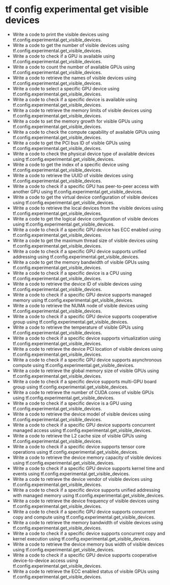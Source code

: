 # tf config experimental get visible devices

- Write a code to print the visible devices using tf.config.experimental.get_visible_devices.
- Write a code to get the number of visible devices using tf.config.experimental.get_visible_devices.
- Write a code to check if a GPU is available using tf.config.experimental.get_visible_devices.
- Write a code to count the number of available GPUs using tf.config.experimental.get_visible_devices.
- Write a code to retrieve the names of visible devices using tf.config.experimental.get_visible_devices.
- Write a code to select a specific GPU device using tf.config.experimental.get_visible_devices.
- Write a code to check if a specific device is available using tf.config.experimental.get_visible_devices.
- Write a code to retrieve the memory limits of visible devices using tf.config.experimental.get_visible_devices.
- Write a code to set the memory growth for visible GPUs using tf.config.experimental.get_visible_devices.
- Write a code to check the compute capability of available GPUs using tf.config.experimental.get_visible_devices.
- Write a code to get the PCI bus ID of visible GPUs using tf.config.experimental.get_visible_devices.
- Write a code to check the physical device type of available devices using tf.config.experimental.get_visible_devices.
- Write a code to get the index of a specific device using tf.config.experimental.get_visible_devices.
- Write a code to retrieve the UUID of visible devices using tf.config.experimental.get_visible_devices.
- Write a code to check if a specific GPU has peer-to-peer access with another GPU using tf.config.experimental.get_visible_devices.
- Write a code to get the virtual device configuration of visible devices using tf.config.experimental.get_visible_devices.
- Write a code to retrieve the local devices from the visible devices using tf.config.experimental.get_visible_devices.
- Write a code to get the logical device configuration of visible devices using tf.config.experimental.get_visible_devices.
- Write a code to check if a specific GPU device has ECC enabled using tf.config.experimental.get_visible_devices.
- Write a code to get the maximum thread size of visible devices using tf.config.experimental.get_visible_devices.
- Write a code to check if a specific GPU device supports unified addressing using tf.config.experimental.get_visible_devices.
- Write a code to get the memory bandwidth of visible GPUs using tf.config.experimental.get_visible_devices.
- Write a code to check if a specific device is a CPU using tf.config.experimental.get_visible_devices.
- Write a code to retrieve the device ID of visible devices using tf.config.experimental.get_visible_devices.
- Write a code to check if a specific GPU device supports managed memory using tf.config.experimental.get_visible_devices.
- Write a code to retrieve the NUMA node of visible devices using tf.config.experimental.get_visible_devices.
- Write a code to check if a specific GPU device supports cooperative group using tf.config.experimental.get_visible_devices.
- Write a code to retrieve the temperature of visible GPUs using tf.config.experimental.get_visible_devices.
- Write a code to check if a specific device supports virtualization using tf.config.experimental.get_visible_devices.
- Write a code to retrieve the device PCI location of visible devices using tf.config.experimental.get_visible_devices.
- Write a code to check if a specific GPU device supports asynchronous compute using tf.config.experimental.get_visible_devices.
- Write a code to retrieve the global memory size of visible GPUs using tf.config.experimental.get_visible_devices.
- Write a code to check if a specific device supports multi-GPU board group using tf.config.experimental.get_visible_devices.
- Write a code to retrieve the number of CUDA cores of visible GPUs using tf.config.experimental.get_visible_devices.
- Write a code to check if a specific device is a GPU using tf.config.experimental.get_visible_devices.
- Write a code to retrieve the device model of visible devices using tf.config.experimental.get_visible_devices.
- Write a code to check if a specific GPU device supports concurrent managed access using tf.config.experimental.get_visible_devices.
- Write a code to retrieve the L2 cache size of visible GPUs using tf.config.experimental.get_visible_devices.
- Write a code to check if a specific device supports tensor core operations using tf.config.experimental.get_visible_devices.
- Write a code to retrieve the device memory capacity of visible devices using tf.config.experimental.get_visible_devices.
- Write a code to check if a specific GPU device supports kernel time and events using tf.config.experimental.get_visible_devices.
- Write a code to retrieve the device vendor of visible devices using tf.config.experimental.get_visible_devices.
- Write a code to check if a specific device supports unified addressing with managed memory using tf.config.experimental.get_visible_devices.
- Write a code to retrieve the device frequency of visible devices using tf.config.experimental.get_visible_devices.
- Write a code to check if a specific GPU device supports concurrent copy and compute using tf.config.experimental.get_visible_devices.
- Write a code to retrieve the memory bandwidth of visible devices using tf.config.experimental.get_visible_devices.
- Write a code to check if a specific device supports concurrent copy and kernel execution using tf.config.experimental.get_visible_devices.
- Write a code to retrieve the device memory bus width of visible devices using tf.config.experimental.get_visible_devices.
- Write a code to check if a specific GPU device supports cooperative device-to-device access using tf.config.experimental.get_visible_devices.
- Write a code to retrieve the ECC enabled status of visible GPUs using tf.config.experimental.get_visible_devices.